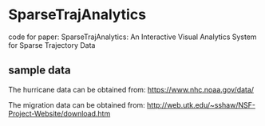 # SparseTrajAnalytics

code for paper: SparseTrajAnalytics: An Interactive Visual Analytics System for Sparse Trajectory Data

## sample data
The hurricane data can be obtained from: https://www.nhc.noaa.gov/data/

The migration data can be obtained from: http://web.utk.edu/~sshaw/NSF-Project-Website/download.htm
